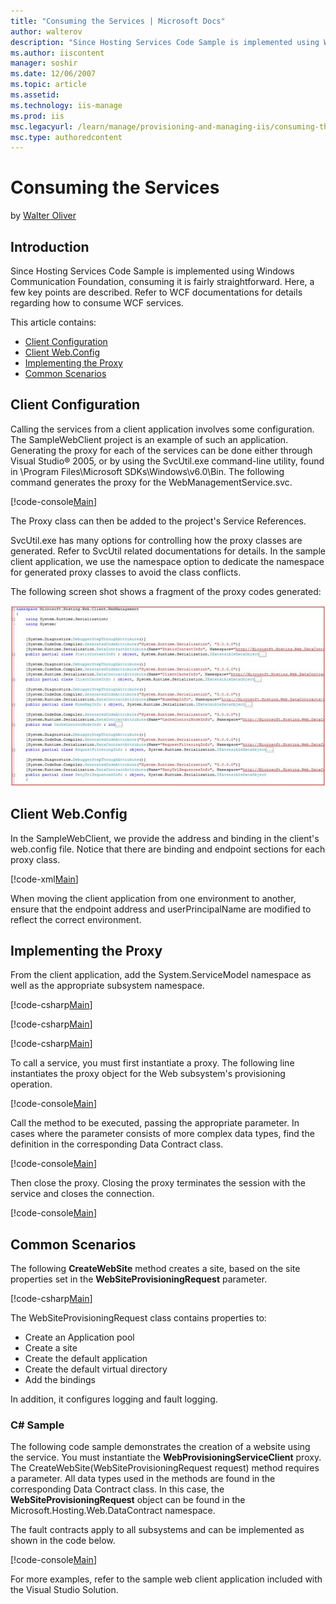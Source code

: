 ```yaml
---
title: "Consuming the Services | Microsoft Docs"
author: walterov
description: "Since Hosting Services Code Sample is implemented using Windows Communication Foundation, consuming it is fairly straightforward. Here, a few key points are..."
ms.author: iiscontent
manager: soshir
ms.date: 12/06/2007
ms.topic: article
ms.assetid: 
ms.technology: iis-manage
ms.prod: iis
msc.legacyurl: /learn/manage/provisioning-and-managing-iis/consuming-the-services
msc.type: authoredcontent
---
```

Consuming the Services
====================
by [Walter Oliver](https://github.com/walterov)

## Introduction

Since Hosting Services Code Sample is implemented using Windows Communication Foundation, consuming it is fairly straightforward. Here, a few key points are described. Refer to WCF documentations for details regarding how to consume WCF services.

This article contains:

- [Client Configuration](consuming-the-services.md#Client)
- [Client Web.Config](consuming-the-services.md#ClientWeb)
- [Implementing the Proxy](consuming-the-services.md#Proxy)
- [Common Scenarios](consuming-the-services.md#Common)

<a id="Client"></a>

## Client Configuration

Calling the services from a client application involves some configuration. The SampleWebClient project is an example of such an application. Generating the proxy for each of the services can be done either through Visual Studio® 2005, or by using the SvcUtil.exe command-line utility, found in \Program Files\Microsoft SDKs\Windows\v6.0\Bin. The following command generates the proxy for the WebManagementService.svc.


[!code-console[Main](consuming-the-services/samples/sample1.cmd)]


The Proxy class can then be added to the project's Service References.

SvcUtil.exe has many options for controlling how the proxy classes are generated. Refer to SvcUtil related documentations for details. In the sample client application, we use the namespace option to dedicate the namespace for generated proxy classes to avoid the class conflicts.

The following screen shot shows a fragment of the proxy codes generated:

[![](consuming-the-services/_static/image3.jpg)](consuming-the-services/_static/image1.jpg)

<a id="ClientWeb"></a>

## Client Web.Config

In the SampleWebClient, we provide the address and binding in the client's web.config file. Notice that there are binding and endpoint sections for each proxy class.

[!code-xml[Main](consuming-the-services/samples/sample2.xml)]

When moving the client application from one environment to another, ensure that the endpoint address and userPrincipalName are modified to reflect the correct environment.

<a id="Proxy"></a>

## Implementing the Proxy

From the client application, add the System.ServiceModel namespace as well as the appropriate subsystem namespace.


[!code-csharp[Main](consuming-the-services/samples/sample3.cs)]


[!code-csharp[Main](consuming-the-services/samples/sample4.cs)]


[!code-csharp[Main](consuming-the-services/samples/sample5.cs)]


To call a service, you must first instantiate a proxy. The following line instantiates the proxy object for the Web subsystem's provisioning operation.


[!code-console[Main](consuming-the-services/samples/sample6.cmd)]
  

Call the method to be executed, passing the appropriate parameter. In cases where the parameter consists of more complex data types, find the definition in the corresponding Data Contract class.


[!code-console[Main](consuming-the-services/samples/sample7.cmd)]


Then close the proxy. Closing the proxy terminates the session with the service and closes the connection.


[!code-console[Main](consuming-the-services/samples/sample8.cmd)]

<a id="Common"></a>

## Common Scenarios

The following **CreateWebSite** method creates a site, based on the site properties set in the **WebSiteProvisioningRequest** parameter.

[!code-csharp[Main](consuming-the-services/samples/sample9.cs)]

The WebSiteProvisioningRequest class contains properties to:

- Create an Application pool
- Create a site
- Create the default application
- Create the default virtual directory
- Add the bindings

In addition, it configures logging and fault logging.

### C# Sample

The following code sample demonstrates the creation of a website using the service. You must instantiate the **WebProvisioningServiceClient** proxy. The CreateWebSite(WebSiteProvisioningRequest request) method requires a parameter. All data types used in the methods are found in the corresponding Data Contract class. In this case, the **WebSiteProvisioningRequest** object can be found in the Microsoft.Hosting.Web.DataContract namespace.

The fault contracts apply to all subsystems and can be implemented as shown in the code below.

[!code-console[Main](consuming-the-services/samples/sample10.cmd)]

For more examples, refer to the sample web client application included with the Visual Studio Solution. 